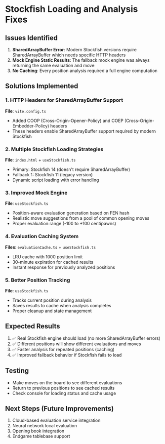 # Stockfish Loading and Analysis Fixes

## Issues Identified
1. **SharedArrayBuffer Error**: Modern Stockfish versions require SharedArrayBuffer which needs specific HTTP headers
2. **Mock Engine Static Results**: The fallback mock engine was always returning the same evaluation and move
3. **No Caching**: Every position analysis required a full engine computation

## Solutions Implemented

### 1. HTTP Headers for SharedArrayBuffer Support
**File**: `vite.config.ts`
- Added COOP (Cross-Origin-Opener-Policy) and COEP (Cross-Origin-Embedder-Policy) headers
- These headers enable SharedArrayBuffer support required by modern Stockfish

### 2. Multiple Stockfish Loading Strategies
**File**: `index.html` + `useStockfish.ts`
- Primary: Stockfish 14 (doesn't require SharedArrayBuffer)
- Fallback 1: Stockfish 11 (legacy version)
- Dynamic script loading with error handling

### 3. Improved Mock Engine
**File**: `useStockfish.ts`
- Position-aware evaluation generation based on FEN hash
- Realistic move suggestions from a pool of common opening moves
- Proper evaluation range (-100 to +100 centipawns)

### 4. Evaluation Caching System
**Files**: `evaluationCache.ts` + `useStockfish.ts`
- LRU cache with 1000 position limit
- 30-minute expiration for cached results
- Instant response for previously analyzed positions

### 5. Better Position Tracking
**File**: `useStockfish.ts`
- Tracks current position during analysis
- Saves results to cache when analysis completes
- Proper cleanup and state management

## Expected Results
1. ✅ Real Stockfish engine should load (no more SharedArrayBuffer errors)
2. ✅ Different positions will show different evaluations and moves
3. ✅ Faster analysis for repeated positions (caching)
4. ✅ Improved fallback behavior if Stockfish fails to load

## Testing
- Make moves on the board to see different evaluations
- Return to previous positions to see cached results
- Check console for loading status and cache usage

## Next Steps (Future Improvements)
1. Cloud-based evaluation service integration
2. Neural network local evaluation
3. Opening book integration
4. Endgame tablebase support